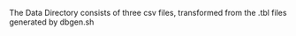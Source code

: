 The Data Directory consists of three csv files, transformed from the .tbl files generated by dbgen.sh
